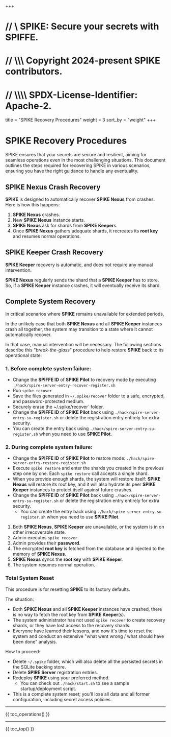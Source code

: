 +++
# //    \\ SPIKE: Secure your secrets with SPIFFE.
# //  \\\\\ Copyright 2024-present SPIKE contributors.
# // \\\\\\\ SPDX-License-Identifier: Apache-2.

title = "SPIKE Recovery Procedures"
weight = 3
sort_by = "weight"
+++

# SPIKE Recovery Procedures

SPIKE ensures that your secrets are secure and resilient, aiming for seamless
operations even in the most challenging situations. This document outlines the 
steps required for recovering SPIKE in various scenarios, ensuring
you have the right guidance to handle any eventuality.

## SPIKE Nexus Crash Recovery

**SPIKE** is designed to automatically recover **SPIKE Nexus** from crashes.
Here is how this happens:

1. **SPIKE Nexus** crashes.
2. New **SPIKE Nexus** instance starts.
3. **SPIKE Nexus** ask for shards from **SPIKE Keeper**s.
4. Once **SPIKE Nexus** gathers adequate shards, it recreates its **root key**
   and resumes normal operations.

[spiffe]: https://spiffe.io/

## SPIKE Keeper Crash Recovery

**SPIKE Keeper** recovery is automatic, and does not require any manual
intervention.

**SPIKE Nexus** regularly sends the shard that a **SPIKE Keeper** has to store.
So, if a **SPIKE Keeper** instance crashes, it will eventually receive its
shard.

## Complete System Recovery

In critical scenarios where **SPIKE** remains unavailable for extended periods, 

In the unlikely case that both **SPIKE Nexus** and all **SPIKE Keeper** 
instances crash all together, the system may transition to a state where
it cannot automatically recover.

In that case, manual intervention will be necessary. The following sections 
describe this "*break-the-glass*" procedure to help restore **SPIKE** back to 
its operational state:

### 1. Before complete system failure:
* Change the **SPIFFE ID** of **SPIKE Pilot** to recovery mode by 
  executing `./hack/spire-server-entry-recover-register.sh`
* Run `spike recover`
* Save the files generated in `~/.spike/recover` folder to a safe,
  encrypted, and password-protected medium.
* Securely erase the ~/.spike/recover` folder.
* Change the **SPIFFE ID** of **SPIKE Pilot** back using
 `./hack/spire-server-entry-su-register.sh` or delete the registration
 entry entirely for extra security.
* You can create the entry back using 
  `./hack/spire-server-entry-su-register.sh` when you need to use 
  **SPIKE Pilot**.

### 2. During complete system failure:
* Change the **SPIFFE ID** of **SPIKE Pilot** to restore mode:
  `./hack/spire-server-entry-restore-register.sh`
* Execute `spike restore` and enter the shards you created in the
  previous step one by one. Each `spike restore` call accepts a 
  single shard.
* When you provide enough shards, the system will restore itself:
  **SPIKE Nexus** will restore its root key, and it will also hydrate
  its peer **SPIKE Keeper** instances to protect itself against future
  crashes.
* Change the **SPIFFE ID** of **SPIKE Pilot** back using
  `./hack/spire-server-entry-su-register.sh` or delete the registration
  entry entirely for extra security.
  * You can create the entry back using
    `./hack/spire-server-entry-su-register.sh` when you need to use
    **SPIKE Pilot**.

1. Both **SPIKE Nexus**, **SPIKE Keeper** are unavailable, or the system is
   in on other irrecoverable state.
2. Admin executes `spike recover`.
3. Admin provides their **password**.
4. The encrypted **root key** is fetched from the database and injected to
   the memory of **SPIKE Nexus**.
5. **SPIKE Nexus** syncs the **root key** with **SPIKE Keeper**.
6. The system resumes normal operation.

### Total System Reset

This procedure is for resetting **SPIKE** to its factory defaults.

The situation:

* Both **SPIKE Nexus** and all **SPIKE Keeper** instances have crashed, there
  is no way to fetch the root key from **SPIKE Keeper**(s).
* The system administrator has not used `spike recover` to create recovery 
  shards, or they have lost access to the recovery shards.
* Everyone have learned their lessons, and now it's time to reset the system
  and conduct an extensive "what went wrong / what should have been done" 
  analysis.

How to proceed:

* Delete `~/.spike` folder, which will also delete all the persisted secrets
  in the SQLite backing store.
* Delete **SPIRE Server** registration entries.
* Redeploy **SPIKE** using your preferred method.
  * You can check out `./hack/start.sh` to see a sample startup/deployment
    script.
* This is a complete system reset; you'll lose all data and all former
  configuration, including secret access policies.

----

{{ toc_operations() }}

----

{{ toc_top() }}
